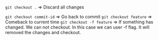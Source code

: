 `git checkout .` => Discard all changes

`git checkout commit-id` => Go back to commit
`git checkout feature` => Comeback to current time
`git checkout -f feature` => If something has changed. We can not checkout. In this case we can user -f flag. It will removed the changes and checkout.